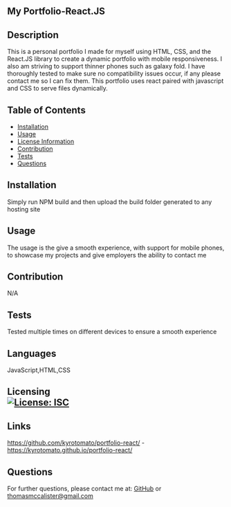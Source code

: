 ## My Portfolio-React.JS
## Description
This is a personal portfolio I made for myself using HTML, CSS, and the React.JS library to create a dynamic portfolio with mobile responsiveness. 
I also am striving to support thinner phones such as galaxy fold. I have thoroughly tested to make sure no compatibility issues occur, if any please contact me so I
can fix them.
This portfolio uses react paired with javascript and CSS to serve files dynamically.
## Table of Contents
- [Installation](#installation)
- [Usage](#usage)
- [License Information](#license)
- [Contribution](#contribution)
- [Tests](#tests)
- [Questions](#questions)
## Installation
Simply run NPM build and then upload the build folder generated to any hosting site
## Usage
The usage is the give a smooth experience, with support for mobile phones, to showcase my projects and give employers the ability to contact me
## Contribution
N/A
## Tests
Tested multiple times on different devices to ensure a smooth experience
## Languages
JavaScript,HTML,CSS

## Licensing <br>  [![License: ISC](https://img.shields.io/badge/License-ISC-yellow.svg)](https://opensource.org/licenses/ISC)
        

## Links
https://github.com/kyrotomato/portfolio-react/ - 
https://kyrotomato.github.io/portfolio-react/
## Questions
For further questions, please contact me at: [GitHub]('https://github.com/'kyrotomato) or thomasmccalister@gmail.com
  
